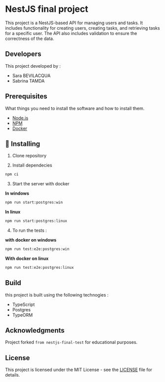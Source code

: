 # NestJS final project
This project is a NestJS-based API for managing users and tasks. It includes functionality for creating users, creating tasks, and retrieving tasks for a specific user. The API also includes validation to ensure the correctness of the data.

## Developers
This project developed by :
- Sara BEVILACQUA
- Sabrina TAMDA

## Prerequisites
What things you need to install the software and how to install them.

- [Node.js](https://nodejs.org/)
- [NPM](https://www.npmjs.com/)
- [Docker](https://www.docker.com/)

## 🚀 Installing

1. Clone repository

2. Install dependecies
 ```bash
 npm ci
 ```

3. Start the server with docker

  **In windows**
  ```bash
  npm run start:postgres:win
  ```
  **In linux**
  ```bash
  npm run start:postgres:linux
  ```

4. To run the tests :

 **with docker on windows**
  ```bash
  npm run test:e2e:postgres:win
  ```
 **With docker on linux**
  ```bash
  npm run test:e2e:postgres:linux
  ```

## Build

this project is built using the following technogies :

- TypeScript
- Postgres
- TypeORM


## Acknowledgments
Project forked `from nestjs-final-test` for educational purposes.


## License

This project is licensed under the MIT License - see the [LICENSE](./LICENSE) file for details.









